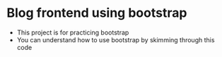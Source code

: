 # Blog frontend using bootstrap

- This project is for practicing bootstrap
- You can understand how to use bootstrap by skimming through this code
